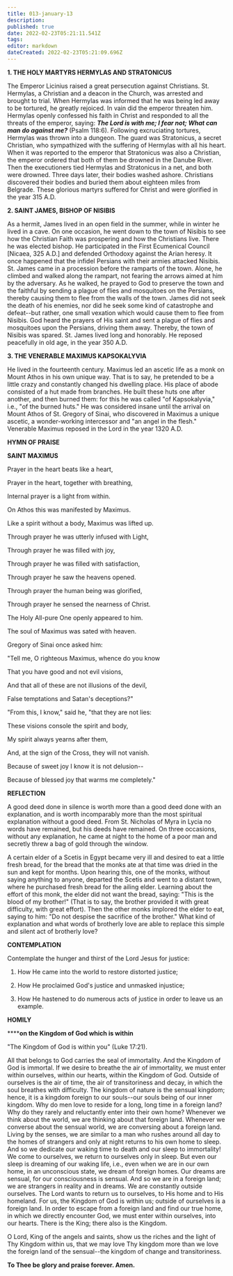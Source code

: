```yaml
---
title: 013-january-13
description: 
published: true
date: 2022-02-23T05:21:11.541Z
tags: 
editor: markdown
dateCreated: 2022-02-23T05:21:09.696Z
---
```



**1. THE HOLY MARTYRS HERMYLAS AND STRATONICUS**

The Emperor Licinius raised a great persecution against Christians. St. Hermylas, a Christian and a deacon in the Church, was arrested and brought to trial. When Hermylas was informed that he was being led away to be tortured, he greatly rejoiced. In vain did the emperor threaten him. Hermylas openly confessed his faith in Christ and responded to all the threats of the emperor, saying: ***The Lord is with me; I fear not; What can man do against me?*** (Psalm 118:6). Following excruciating tortures, Hermylas was thrown into a dungeon. The guard was Stratonicus, a secret Christian, who sympathized with the suffering of Hermylas with all his heart. When it was reported to the emperor that Stratonicus was also a Christian, the emperor ordered that both of them be drowned in the Danube River. Then the executioners tied Hermylas and Stratonicus in a net, and both were drowned. Three days later, their bodies washed ashore. Christians discovered their bodies and buried them about eighteen miles from Belgrade. These glorious martyrs suffered for Christ and were glorified in the year 315 A.D.

**2. SAINT JAMES, BISHOP OF NISIBIS**

As a hermit, James lived in an open field in the summer, while in winter he lived in a cave. On one occasion, he went down to the town of Nisibis to see how the Christian Faith was prospering and how the Christians live. There he was elected bishop. He participated in the First Ecumenical Council [Nicaea, 325 A.D.] and defended Orthodoxy against the Arian heresy. It once happened that the infidel Persians with their armies attacked Nisibis. St. James came in a procession before the ramparts of the town. Alone, he climbed and walked along the rampart, not fearing the arrows aimed at him by the adversary. As he walked, he prayed to God to preserve the town and the faithful by sending a plague of flies and mosquitoes on the Persians, thereby causing them to flee from the walls of the town. James did not seek the death of his enemies, nor did he seek some kind of catastrophe and defeat--but rather, one small vexation which would cause them to flee from Nisibis. God heard the prayers of His saint and sent a plague of flies and mosquitoes upon the Persians, driving them away. Thereby, the town of Nisibis was spared. St. James lived long and honorably. He reposed peacefully in old age, in the year 350 A.D.

**3. THE VENERABLE MAXIMUS KAPSOKALYVIA**

He lived in the fourteenth century. Maximus led an ascetic life as a monk on Mount Athos in his own unique way. That is to say, he pretended to be a little crazy and constantly changed his dwelling place. His place of abode consisted of a hut made from branches. He built these huts one after another, and then burned them: for this he was called "of Kapsokalyvia," i.e., "of the burned huts." He was considered insane until the arrival on Mount Athos of St. Gregory of Sinai, who discovered in Maximus a unique ascetic, a wonder-working intercessor and "an angel in the flesh." Venerable Maximus reposed in the Lord in the year 1320 A.D.



**HYMN OF PRAISE**

**SAINT MAXIMUS**

Prayer in the heart beats like a heart,

Prayer in the heart, together with breathing,

Internal prayer is a light from within.

On Athos this was manifested by Maximus.

Like a spirit without a body, Maximus was lifted up.

Through prayer he was utterly infused with Light,

Through prayer he was filled with joy,

Through prayer he was filled with satisfaction,

Through prayer he saw the heavens opened.

Through prayer the human being was glorified,

Through prayer he sensed the nearness of Christ.

The Holy All-pure One openly appeared to him.

The soul of Maximus was sated with heaven.

Gregory of Sinai once asked him:

"Tell me, O righteous Maximus, whence do you know

That you have good and not evil visions,

And that all of these are not illusions of the devil,

False temptations and Satan's deceptions?"

"From this, I know," said he, "that they are not lies:

These visions console the spirit and body,

My spirit always yearns after them,

And, at the sign of the Cross, they will not vanish.

Because of sweet joy I know it is not delusion--

Because of blessed joy that warms me completely."

**REFLECTION**

A good deed done in silence is worth more than a good deed done with an explanation, and is worth incomparably more than the most spiritual explanation without a good deed. From St. Nicholas of Myra in Lycia no words have remained, but his deeds have remained. On three occasions, without any explanation, he came at night to the home of a poor man and secretly threw a bag of gold through the window. 

A certain elder of a Scetis in Egypt became very ill and desired to eat a little fresh bread, for the bread that the monks ate at that time was dried in the sun and kept for months. Upon hearing this, one of the monks, without saying anything to anyone, departed the Scetis and went to a distant town, where he purchased fresh bread for the ailing elder. Learning about the effort of this monk, the elder did not want the bread, saying: "This is the blood of my brother!" (That is to say, the brother provided it with great difficulty, with great effort). Then the other monks implored the elder to eat, saying to him: "Do not despise the sacrifice of the brother." What kind of explanation and what words of brotherly love are able to replace this simple and silent act of brotherly love?



**CONTEMPLATION**

Contemplate the hunger and thirst of the Lord Jesus for justice:

1.  How He came into the world to restore distorted justice;

1.  How He proclaimed God's justice and unmasked injustice;

1.  How He hastened to do numerous acts of justice in order to leave us an example.



**HOMILY**

******on the Kingdom of God which is within**

"The Kingdom of God is within you" (Luke 17:21).

All that belongs to God carries the seal of immortality. And the Kingdom of God is immortal. If we desire to breathe the air of immortality, we must enter within ourselves, within our hearts, within the Kingdom of God. Outside of ourselves is the air of time, the air of transitoriness and decay, in which the soul breathes with difficulty. The kingdom of nature is the sensual kingdom; hence, it is a kingdom foreign to our souls--our souls being of our inner kingdom. Why do men love to reside for a long, long time in a foreign land? Why do they rarely and reluctantly enter into their own home? Whenever we think about the world, we are thinking about that foreign land. Whenever we converse about the sensual world, we are conversing about a foreign land. Living by the senses, we are similar to a man who rushes around all day to the homes of strangers and only at night returns to his own home to sleep. And so we dedicate our waking time to death and our sleep to immortality! We come to ourselves, we return to ourselves only in sleep. But even our sleep is dreaming of our waking life, i.e., even when we are in our own home, in an unconscious state, we dream of foreign homes. Our dreams are sensual, for our consciousness is sensual. And so we are in a foreign land; we are strangers in reality and in dreams. We are constantly outside ourselves. The Lord wants to return us to ourselves, to His home and to His homeland. For us, the Kingdom of God is within us; outside of ourselves is a foreign land. In order to escape from a foreign land and find our true home, in which we directly encounter God, we must enter within ourselves, into our hearts. There is the King; there also is the Kingdom.

O Lord, King of the angels and saints, show us the riches and the light of Thy Kingdom within us, that we may love Thy kingdom more than we love the foreign land of the sensual--the kingdom of change and transitoriness.

**To Thee be glory and praise forever. Amen.**

 
